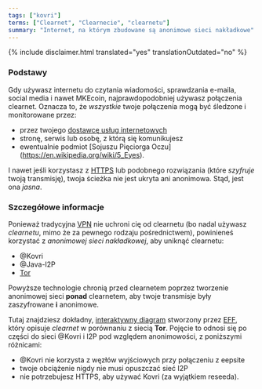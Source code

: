 ```yaml
---
tags: ["kovri"]
terms: ["Clearnet", "Clearnecie", "clearnetu"]
summary: "Internet, na którym zbudowane są anonimowe sieci nakładkowe"
---
```


{% include disclaimer.html translated="yes" translationOutdated="no" %}
### Podstawy

Gdy używasz internetu do czytania wiadomości, sprawdzania e-maila, social media i nawet MKEcoin, najprawdopodobniej używasz połączenia clearnet. Oznacza to, że *wszystkie* twoje połączenia mogą być śledzone i monitorowane przez:

- przez twojego [dostawcę usług internetowych](https://en.wikipedia.org/wiki/ISP)
- stronę, serwis lub osobę, z którą się komunikujesz
- ewentualnie podmiot [Sojuszu Pięciorga Oczu] (https://en.wikipedia.org/wiki/5_Eyes).

I nawet jeśli korzystasz z [HTTPS](https://en.wikipedia.org/wiki/HTTPS) lub podobnego rozwiązania (które *szyfruje* twoją transmisję), twoja ścieżka nie jest ukryta ani anonimowa. Stąd, jest ona *jasna*.

### Szczegółowe informacje

Ponieważ tradycyjna [VPN](https://en.wikipedia.org/wiki/VPN) nie uchroni cię od clearnetu (bo nadal używasz *clearnetu*, mimo że za pewnego rodzaju pośrednictwem), powinieneś korzystać z *anonimowej sieci nakładkowej*, aby uniknąć clearnetu:

- @Kovri
- @Java-I2P
- [Tor](https://torproject.org/)

Powyższe technologie chronią przed clearnetem poprzez tworzenie anonimowej sieci **ponad** clearnetem, aby twoje transmisje były zaszyfrowane **i** anonimowe.

Tutaj znajdziesz dokładny, [interaktywny diagram](https://www.eff.org/pages/tor-and-https) stworzony przez [EFF](https://www.eff.org/), który opisuje *clearnet* w porównaniu z siecią **Tor**. Pojęcie to odnosi się po części do sieci @Kovri i I2P pod względem anonimowości, z poniższymi różnicami:

- @Kovri nie korzysta z węzłów wyjściowych przy połączeniu z eepsite
- twoje obciążenie nigdy nie musi opuszczać sieć I2P
- nie potrzebujesz HTTPS, aby używać Kovri (za wyjątkiem reseeda).
